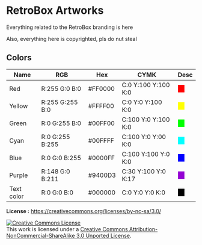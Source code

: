 # RetroBox Artworks

Everything related to the RetroBox branding is here

Also, everything here is copyrighted, pls do nut steal

## Colors

|      Name      |       RGB        |   Hex   |         CYMK         |                       Desc                        |
|----------------|------------------|---------|----------------------|---------------------------------------------------|
| Red              | R:255 G:0 B:0  | #FF0000 | C:0  Y:100  Y:100  K:0  | <span style="background:#FF0000">&nbsp;&nbsp;&nbsp;&nbsp;</span>   |
| Yellow           | R:255 G:255 B:0  | #FFFF00 | C:0  Y:0  Y:100  K:0  | <span style="background:#FFFF00">&nbsp;&nbsp;&nbsp;&nbsp;</span>   |
| Green            | R:0 G:255 B:0  | #00FF00 | C:100  Y:0  Y:100  K:0  | <span style="background:#00FF00">&nbsp;&nbsp;&nbsp;&nbsp;</span>   |
| Cyan             | R:0 G:255 B:255  | #00FFFF | C:100  Y:0  Y:00  K:0  | <span style="background:#00FFFF">&nbsp;&nbsp;&nbsp;&nbsp;</span>   |
| Blue             | R:0 G:0 B:255  | #0000FF | C:100  Y:100  Y:0  K:0  | <span style="background:#0000FF">&nbsp;&nbsp;&nbsp;&nbsp;</span>   |
| Purple           | R:148 G:0 B:211  | #9400D3 | C:30  Y:100  Y:0  K:17  | <span style="background:#9400D3">&nbsp;&nbsp;&nbsp;&nbsp;</span>   |
| Text color       | R:0 G:0 B:0  | #000000 | C:0  Y:0  Y:0  K:0  | <span style="background:#000000">&nbsp;&nbsp;&nbsp;&nbsp;</span>   |

__License :__
https://creativecommons.org/licenses/by-nc-sa/3.0/

<a rel="license" href="http://creativecommons.org/licenses/by-nc-sa/3.0/"><img alt="Creative Commons License" style="border-width:0" src="https://i.creativecommons.org/l/by-nc-sa/3.0/88x31.png" /></a><br />This work is licensed under a <a rel="license" href="http://creativecommons.org/licenses/by-nc-sa/3.0/">Creative Commons Attribution-NonCommercial-ShareAlike 3.0 Unported License</a>.

